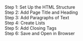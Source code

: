 Step 1: Set Up the HTML Structure <br>
Step 2: Add Page Title and Heading <br>
Step 3: Add Paragraphs of Text <br>
Step 4: Create Lists <br>
Step 5: Add Closing Tags <br>
Step 6: Save and Open in Browser <br>
